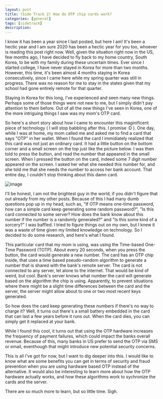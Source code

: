 ```yaml
---
layout: post
title: (Side Track 2) How do OTP chip cards work?
categories: [general]
tags: [sidetrack]
description:
---
```



I know it has been a year since I last posted, but here I am! It's been a hectic year and I am sure 2020 has been a hectic year for you too, whoever is reading this post right now. Well, given the situation right now in the US, few months ago, I have decided to fly back to my home country, South Korea, to be with my family during these uncertain times. Ever since I started college, I have never stayed in Korea for more than two months. However, this time, it's been almost 4 months staying in Korea consecutively, since 
I came here while my spring quarter was still in progress. There was no reason for me to stay in the states given that my school 
had gone entirely remote for that quarter.

Staying in Korea for this long, I've experienced and seen many new things. Perhaps some of those things were not new to me, but 
I simply didn't pay attention to them before. Out of all the new things I've seen in Korea, one of the more intriguing things 
I saw was my mom's OTP card.

So here's a short story about how I came to encounter this maginificent piece of technology ( I will stop babbling after this. I promise :D ). One day, while I was at home, my mom called me and asked me to find a card that says "OTP" in her wallet. 
When I found the card I immidiately realized that this card was not just an ordinary card. It had a little button on the bottom corner and a small screen on the top just like the picture below. I was then told to press the button, and read the number 
that appeared in the small screen. When I pressed the button on the card, indeed some 7 digit number appeared on the screen. 
I asked her what she needed this number for, and she told me that she needs the number to access her bank account. That entire 
day, I couldn't stop thinking about this damn card.


![image](https://s3-us-west-2.amazonaws.com/go-medici/uploads/2015/12/Axis-Bank-Display-Debit-Card.png)


I'll be honest, I am not the brightest guy in the world, if you didn't figure that out already from my other posts. Because 
of this I had many dumb questions pop up in my head, such as, "If OTP means one-time password, how can a simple card keep generating 
some random password?", "Is this card connected to some server? How does the bank know about this number if the number 
is a randomly generated?" and "Is this some kind of a sorcery?" I was baffled. I tried to figure things out on my 
own, but I knew it was a waste of time given my limited knowledge on technology. So I decided to do some research, and here's 
what I found.

This particular card that my mom is using, was using the Time-based One-Time Password (TOTP). About every 20 seconds, when you 
press the button, the card would generate a new number. The card has an OTP chip inside, that uses a time based pseudo-random 
algorithm to generate a number that is shared with the bank's remote server. The card is not connected to any server, let alone 
to the internet. That would be kind of weird, but cool. Bank's server knows what number the card will generate based on the 
algorithm the chip is using. Apparently, to prevent situations where there might be a slight time differences between the card 
and the server, the server might allow about to one or two most recent keys generated.

So how does the card keep generating these numbers if there's no way to charge it? Well, it turns out there's a small battery 
embedded in the card that can last a few years before it runs out. When the card dies, you can simply get it replaced at 
your bank.

While I found this cool, it turns out that using the OTP hardware increases the frequency of payment failures, which could 
impact the banks overall revenue. Because of this, many banks in US prefer to send the OTP via SMS or email, eventhough 
that might introduce new potential security concerns.

This is all I've got for now, but I want to dig deeper into this. I would like to know what are some benefits you can get 
in terms of security and fraud prevention when you are using hardware based OTP instead of the alternative. It would 
also be interesting to learn more about how the OTP hardware actually works, and how these algorithms work to sychronize the 
cards and the server.

There are so much more to learn, but so little time. Sigh.